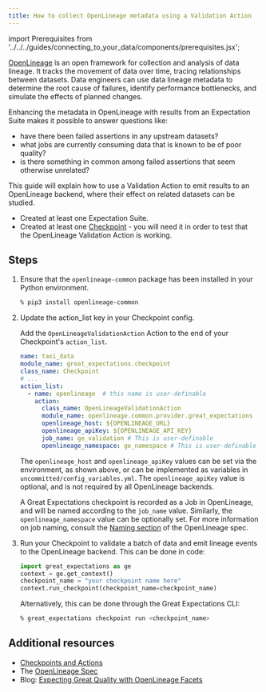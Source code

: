 ```yaml
---
title: How to collect OpenLineage metadata using a Validation Action
---
```


import Prerequisites from '../../../guides/connecting_to_your_data/components/prerequisites.jsx';

[OpenLineage](https://openlineage.io) is an open framework for collection and analysis of data lineage. It tracks the movement of data over time, tracing relationships between datasets. Data engineers can use data lineage metadata to determine the root cause of failures, identify performance bottlenecks, and simulate the effects of planned changes.

Enhancing the metadata in OpenLineage with results from an Expectation Suite makes it possible to answer questions like:
* have there been failed assertions in any upstream datasets?
* what jobs are currently consuming data that is known to be of poor quality?
* is there something in common among failed assertions that seem otherwise unrelated?

This guide will explain how to use a Validation Action to emit results to an OpenLineage backend, where their effect on related datasets can be studied.

<Prerequisites>

 - Created at least one Expectation Suite.
 - Created at least one [Checkpoint](/docs/guides/validation/checkpoints/how_to_create_a_new_checkpoint) - you will need it in order to test that the OpenLineage Validation Action is working.

</Prerequisites>

Steps
------

1. Ensure that the `openlineage-common` package has been installed in your Python environment.

    ```bash
    % pip3 install openlineage-common
    ```

2. Update the action_list key in your Checkpoint config.

    Add the ``OpenLineageValidationAction`` Action to the end of your Checkpoint's ``action_list``.

    ```yaml
    name: taxi_data
    module_name: great_expectations.checkpoint
    class_name: Checkpoint
    # ...
    action_list:
      - name: openlineage  # this name is user-definable
        action:
          class_name: OpenLineageValidationAction
          module_name: openlineage.common.provider.great_expectations
          openlineage_host: ${OPENLINEAGE_URL}
          openlineage_apiKey: ${OPENLINEAGE_API_KEY}
          job_name: ge_validation # This is user-definable
          openlineage_namespace: ge_namespace # This is user-definable
    ```

    The `openlineage_host` and `openlineage_apiKey` values can be set via the environment, as shown above, or can be implemented as variables in `uncommitted/config_variables.yml`. The `openlineage_apiKey` value is optional, and is not required by all OpenLineage backends.

    A Great Expectations checkpoint is recorded as a Job in OpenLineage, and will be named according to the `job_name` value. Similarly, the `openlineage_namespace` value can be optionally set. For more information on job naming, consult the [Naming section](https://github.com/OpenLineage/OpenLineage/blob/main/spec/Naming.md#job-namespace-and-constructing-job-names) of the OpenLineage spec.

3. Run your Checkpoint to validate a batch of data and emit lineage events to the OpenLineage backend. This can be done in code:

    ```python
    import great_expectations as ge
    context = ge.get_context()
    checkpoint_name = "your checkpoint name here"
    context.run_checkpoint(checkpoint_name=checkpoint_name)
    ```

    Alternatively, this can be done through the Great Expectations CLI:
    ```bash
    % great_expectations checkpoint run <checkpoint_name>
    ```

Additional resources
--------------------

- [Checkpoints and Actions](/docs/reference/checkpoints_and_actions)
- The [OpenLineage Spec](https://github.com/OpenLineage/OpenLineage/blob/main/spec/OpenLineage.md)
- Blog: [Expecting Great Quality with OpenLineage Facets](https://openlineage.io/blog/dataquality_expectations_facet/)